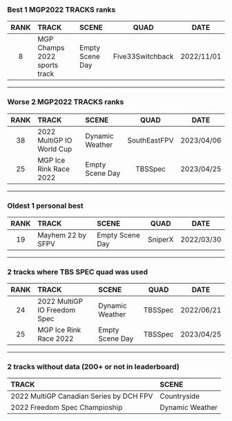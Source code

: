 ### Best 1 MGP2022 TRACKS ranks
|RANK|TRACK|SCENE|QUAD|DATE|
|:---:|:---|:---|:---:|:---:|
|8|MGP Champs 2022 sports track|Empty Scene Day|Five33Switchback|2022/11/01|
---
### Worse 2 MGP2022 TRACKS ranks
|RANK|TRACK|SCENE|QUAD|DATE|
|:---:|:---|:---|:---:|:---:|
|38|2022 MultiGP IO World Cup|Dynamic Weather|SouthEastFPV|2023/04/06|
|25|MGP Ice Rink Race 2022|Empty Scene Day|TBSSpec|2023/04/25|
---
### Oldest 1 personal best
|RANK|TRACK|SCENE|QUAD|DATE|
|:---:|:---|:---|:---:|:---:|
|19|Mayhem 22 by SFPV|Empty Scene Day|SniperX|2022/03/30|
---
### 2 tracks where TBS SPEC quad was used
|RANK|TRACK|SCENE|QUAD|DATE|
|:---:|:---|:---|:---:|:---:|
|24|2022 MultiGP IO Freedom Spec|Dynamic Weather|TBSSpec|2022/06/21|
|25|MGP Ice Rink Race 2022|Empty Scene Day|TBSSpec|2023/04/25|
---
### 2 tracks without data (200+ or not in leaderboard)
|TRACK|SCENE|
|:---|:---|
|2022 MultiGP Canadian Series by DCH FPV|Countryside|
|2022 Freedom Spec Champioship|Dynamic Weather|
